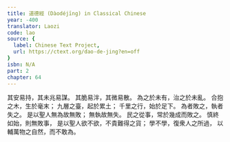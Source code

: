 ```yaml
---
title: 道德經 (Dàodéjīng) in Classical Chinese
year: -400
translator: Laozi
code: lao
source: {
  label: Chinese Text Project,
  url: https://ctext.org/dao-de-jing?en=off
}
isbn: N/A
part: 2
chapter: 64
---
```

其安易持，其未兆易謀。
其脆易泮，其微易散。
為之於未有，治之於未亂。
合抱之木，生於毫末；
九層之臺，起於累土；
千里之行，始於足下。
為者敗之，執者失之。
是以聖人無為故無敗；
無執故無失。
民之從事，常於幾成而敗之。
慎終如始，則無敗事，
是以聖人欲不欲，不貴難得之貨；
學不學，復衆人之所過，
以輔萬物之自然，而不敢為。